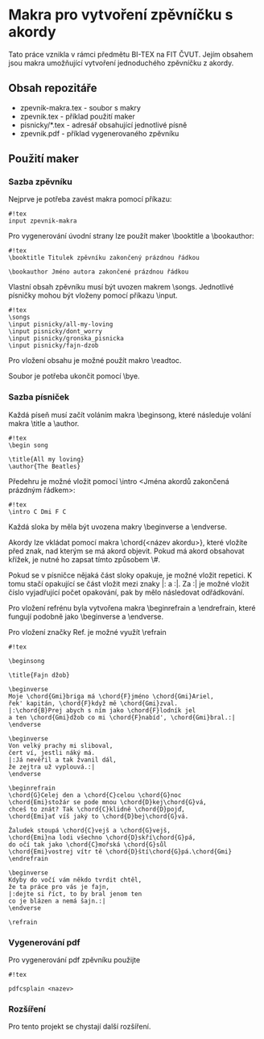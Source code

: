 # Makra pro vytvoření zpěvníčku s akordy #

Tato práce vznikla v rámci předmětu BI-TEX na FIT ČVUT. Jejím obsahem jsou makra umožňující vytvoření jednoduchého zpěvníčku z akordy.

## Obsah repozitáře ##

* zpevnik-makra.tex - soubor s makry
* zpevnik.tex - příklad použití maker
* pisnicky/*.tex - adresář obsahující jednotlivé písně
* zpevnik.pdf - příklad vygenerovaného zpěvníku

## Použití maker ##

### Sazba zpěvníku ###

Nejprve je potřeba zavést makra pomocí příkazu:
```
#!tex
input zpevnik-makra
```

Pro vygenerování úvodní strany lze použít maker \booktitle a \bookauthor:

```
#!tex
\booktitle Titulek zpěvníku zakončený prázdnou řádkou

\bookauthor Jméno autora zakončené prázdnou řádkou

```

Vlastní obsah zpěvníku musí být uvozen makrem \songs. Jednotlivé písničky mohou být vloženy pomocí příkazu \input.

```
#!tex
\songs
\input pisnicky/all-my-loving
\input pisnicky/dont_worry
\input pisnicky/gronska_pisnicka
\input pisnicky/fajn-dzob
```

Pro vložení obsahu je možné použít makro \readtoc.

Soubor je potřeba ukončit pomocí \bye.


### Sazba písniček ###
Každá píseň musí začít voláním makra \beginsong, které následuje volání makra \title a \author.

```
#!tex
\begin song

\title{All my loving}
\author{The Beatles}

```

Předehru je možné vložit pomocí \intro <Jména akordů zakončená prázdným řádkem>:

```
#!tex
\intro C Dmi F C

```


Každá sloka by měla být uvozena makry \beginverse a \endverse.

Akordy lze vkládat pomocí makra \chord{<název akordu>}, které vložíte před znak, nad kterým se má akord objevit. Pokud má akord obsahovat křížek, je nutné ho zapsat tímto způsobem \\#.

Pokud se v písničce nějaká část sloky opakuje, je možné vložit repetici. K tomu stačí opakující se část vložit mezi znaky |: a :|. Za :| je možné vložit číslo vyjadřující počet opakování, pak by mělo následovat odřádkování.

Pro vložení refrénu byla vytvořena makra \beginrefrain a \endrefrain, které fungují podobně jako \beginverse a \endverse.

Pro vložení značky Ref. je možné využít \refrain


```
#!tex

\beginsong

\title{Fajn džob}

\beginverse
Moje \chord{Gmi}briga má \chord{F}jméno \chord{Gmi}Ariel,
řek' kapitán, \chord{F}když mě \chord{Gmi}zval.
|:\chord{B}Prej abych s ním jako \chord{F}lodník jel
a ten \chord{Gmi}džob co mi \chord{F}nabíd', \chord{Gmi}bral.:|
\endverse

\beginverse
Von velký prachy mi sliboval,
čert ví, jestli náký má.
|:Já nevěřil a tak žvanil dál,
že zejtra už vyplouvá.:|
\endverse

\beginrefrain
\chord{G}Celej den a \chord{C}celou \chord{G}noc
\chord{Emi}stožár se pode mnou \chord{D}kej\chord{G}vá,
chceš to znát? Tak \chord{C}klidně \chord{D}pojď,
\chord{Emi}ať víš jaký to \chord{D}bej\chord{G}vá.

Žaludek stoupá \chord{C}vejš a \chord{G}vejš,
\chord{Emi}na lodi všechno \chord{D}skří\chord{G}pá,
do očí tak jako \chord{C}mořská \chord{G}sůl
\chord{Emi}vostrej vítr tě \chord{D}ští\chord{G}pá.\chord{Gmi}
\endrefrain

\beginverse
Kdyby do vočí vám někdo tvrdit chtěl,
že ta práce pro vás je fajn,
|:dejte si říct, to by bral jenom ten
co je blázen a nemá šajn.:|
\endverse

\refrain
```

### Vygenerování pdf ###
Pro vygenerování pdf zpěvníku použijte

```
#!tex

pdfcsplain <nazev>
```

### Rozšíření ###
Pro tento projekt se chystají další rozšíření.
